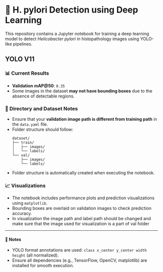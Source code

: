 # 🧪 H. pylori Detection using Deep Learning

This repository contains a Jupyter notebook for training a deep learning model to detect *Helicobacter pylori* in histopathology images using YOLO-like pipelines.

## YOLO V11

### 📊 Current Results
- **Validation mAP@50**: `0.35`
- Some images in the dataset **may not have bounding boxes** due to the absence of detectable regions.

### 📁 Directory and Dataset Notes
- Ensure that your **validation image path is different from training path** in the `data.yaml` file.
- Folder structure should follow:
  ```
  dataset/
  ├── train/
  │   ├── images/
  │   └── labels/
  └── val/
      ├── images/
      └── labels/
  ```
- Folder structure is automatically created when executing the notebook.

### 📈 Visualizations
- The notebook includes performance plots and prediction visualizations using `matplotlib`.
- Bounding boxes are overlaid on validation images to check prediction accuracy.
- In visualization the image path and label path should be changed and make sure that the image used for visualization is a part of val folder

---

#### 🔧 Notes
- YOLO format annotations are used: `class x_center y_center width height` (all normalized).
- Ensure all dependencies (e.g., TensorFlow, OpenCV, matplotlib) are installed for smooth execution.
